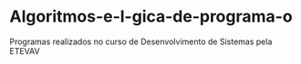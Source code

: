 # Algoritmos-e-l-gica-de-programa-o
Programas realizados no curso de Desenvolvimento de Sistemas pela ETEVAV

